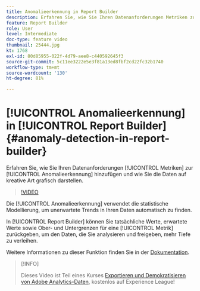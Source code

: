 ```yaml
---
title: Anomalieerkennung in Report Builder
description: Erfahren Sie, wie Sie Ihren Datenanforderungen Metriken zur Anomalieerkennung hinzufügen und wie Sie die Daten auf kreative Art grafisch darstellen.
feature: Report Builder
role: User
level: Intermediate
doc-type: feature video
thumbnail: 25444.jpg
kt: 1768
exl-id: 80d85955-022f-4d79-aee8-c440592645f3
source-git-commit: 5c11ee3222e5e3f81a13ed8fbf2cd22fc32b1740
workflow-type: tm+mt
source-wordcount: '130'
ht-degree: 81%

---
```


# [!UICONTROL Anomalieerkennung] in [!UICONTROL Report Builder] {#anomaly-detection-in-report-builder}

Erfahren Sie, wie Sie Ihren Datenanforderungen [!UICONTROL Metriken] zur [!UICONTROL Anomalieerkennung] hinzufügen und wie Sie die Daten auf kreative Art grafisch darstellen.

>[!VIDEO](https://video.tv.adobe.com/v/23543/?quality=12)

Die [!UICONTROL Anomalieerkennung] verwendet die statistische Modellierung, um unerwartete Trends in Ihren Daten automatisch zu finden.

In [!UICONTROL Report Builder] können Sie tatsächliche Werte, erwartete Werte sowie Ober- und Untergrenzen für eine [!UICONTROL Metrik] zurückgeben, um den Daten, die Sie analysieren und freigeben, mehr Tiefe zu verleihen.

Weitere Informationen zu dieser Funktion finden Sie in der [Dokumentation](https://experienceleague.adobe.com/docs/analytics/analyze/analysis-workspace/virtual-analyst/anomaly-detection/statistics-anomaly-detection.html?lang=de).

>[!INFO]
>
> Dieses Video ist Teil eines Kurses [Exportieren und Demokratisieren von Adobe Analytics-Daten](https://experienceleague.adobe.com/?recommended=Analytics-A-1-2022.1.democratizing), kostenlos auf Experience League!